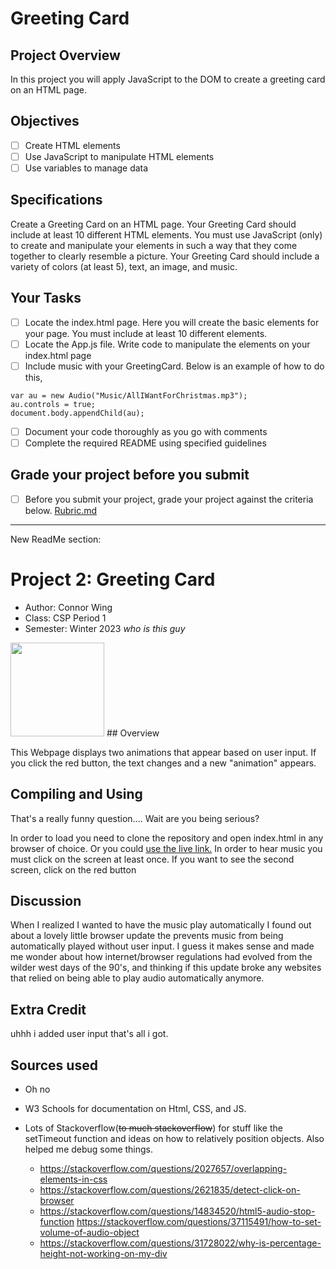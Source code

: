 # Greeting Card

## Project Overview
In this project you will apply JavaScript to the DOM to create a greeting card on an HTML page.  

## Objectives

- [ ] Create HTML elements
- [ ] Use JavaScript to manipulate HTML elements
- [ ] Use variables to manage data

## Specifications

Create a Greeting Card on an HTML page.  Your Greeting Card should include at least 10 different HTML elements.  You must use JavaScript (only) to create and manipulate your elements in such a way that they come together to clearly resemble a picture.   Your Greeting Card should include a variety of colors (at least 5), text, an image, and music. 

## Your Tasks

- [ ] Locate the index.html page.  Here you will create the basic elements for your page.  You must include at least 10 different elements. 
- [ ] Locate the App.js file.  Write code to manipulate the elements on your index.html page
- [ ] Include music with your GreetingCard.  Below is an example of how to do this, 

```
var au = new Audio("Music/AllIWantForChristmas.mp3");
au.controls = true;
document.body.appendChild(au);
```

- [ ] Document your code thoroughly as you go with comments
- [ ] Complete the required README using specified guidelines

## Grade your project before you submit

- [ ] Before you submit your project, grade your project against the criteria below. 
	[Rubric.md](Rubric.md)
____________________________________________________________________
New ReadMe section: 
# Project 2: Greeting Card

* Author: Connor Wing
* Class: CSP Period 1
* Semester: Winter 2023
<i>who is this guy</i>
<img src="https://media.tenor.com/C8MpzwDxl40AAAAM/ltg-low-tier-god.gif" width="150px">
## Overview

This Webpage displays two animations that appear based on user input.
If you click the red button, the text changes and  a new "animation" appears.
## Compiling and Using

That's a really funny question.... Wait are you being serious?


In order to load you need to clone the repository and open index.html in any browser of choice. Or you could <a href="">use the live link.</a> In order to hear music you must click on the screen at least once. If you want to see the second screen, click on the red button

## Discussion

When I realized  I wanted to have the music play automatically I found out about a lovely little browser update the prevents music from being automatically played without user input. I guess it makes sense and made me wonder about how internet/browser regulations had evolved from the wilder west days of the 90's, and thinking if this update broke any websites that relied on being able to play audio automatically anymore.

## Extra Credit

uhhh i added user input that's all i got.

## Sources used

- Oh no
- W3 Schools for documentation on Html, CSS, and JS.
- Lots of Stackoverflow(~~to much stackoverflow~~) for stuff like the setTimeout function and ideas on how to relatively position objects. Also helped me debug some things.

  - https://stackoverflow.com/questions/2027657/overlapping-elements-in-css  
  - https://stackoverflow.com/questions/2621835/detect-click-on-browser 
  - https://stackoverflow.com/questions/14834520/html5-audio-stop-function https://stackoverflow.com/questions/37115491/how-to-set-volume-of-audio-object
  - https://stackoverflow.com/questions/31728022/why-is-percentage-height-not-working-on-my-div
